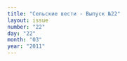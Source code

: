 ```yaml
---
title: "Сельские вести - Выпуск №22"
layout: issue
number: "22"
day: "22"
month: "03"
year: "2011"
---
```

